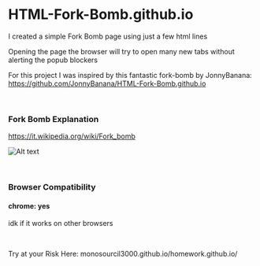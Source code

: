 # HTML-Fork-Bomb.github.io

I created a simple Fork Bomb page using just a few html lines

Opening the page the browser will try to open many new tabs
without alerting the popub blockers

For this project I was inspired by this fantastic fork-bomb by JonnyBanana: https://github.com/JonnyBanana/HTML-Fork-Bomb.github.io


</BR>

<h3>Fork Bomb Explanation</h3>

https://it.wikipedia.org/wiki/Fork_bomb

![Alt text](https://raw.githubusercontent.com/JonnyBanana/HTML-Fork-Bomb.github.io/master/img/1300px-Fork_bomb.png)

</BR>

<h3> Browser Compatibility </h3>

<h4>chrome: yes </h4>

idk if it works on other browsers

</BR>

Try at your Risk Here: monosourcil3000.github.io/homework.github.io/
</BR>






</BR>

